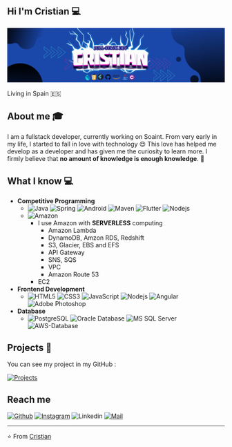 ## Hi I'm Cristian :computer:

![Cristian](https://github.com/cristianbaeza0612/images_readme/blob/4846d818989544458fca84bf3a458f84b0d515e1/banner/banner.gif)

Living in Spain :es:

## About me :mortar_board:
I am a fullstack developer, currently working on Soaint. From very early in my life, I started to fall in love with technology 😍 This love has helped me develop as a developer and has given me the curiosity to learn more. I firmly believe that **no amount of knowledge is enough knowledge**. 🧠

## What I know :computer:
- **Competitive Programming**
	- ![Java](http://img.shields.io/badge/-Java-007396?style=flat-square&logo=java&logoColor=ffffff)
	![Spring](http://img.shields.io/badge/-Spring-6DB33F?style=flat-square&logo=spring&logoColor=ffffff)
	![Android](http://img.shields.io/badge/-Android-3DDC84?style=flat-square&logo=android&logoColor=ffffff)
	![Maven](http://img.shields.io/badge/-Maven-1565c0?style=flat-square&logo=apache-maven)
	![Flutter](https://img.shields.io/badge/-Flutter-black?style=flat-square&logo=flutter)
	![Nodejs](https://img.shields.io/badge/-Nodejs-black?style=flat-square&logo=Node.js)
	- ![Amazon](https://img.shields.io/badge/-AWS-black?style=flat-square&logo=amazon)
	  - I use Amazon with **SERVERLESS** computing
	  	- Amazon Lambda
	  	- DynamoDB, Amzon RDS, Redshift
	  	- S3, Glacier, EBS and EFS
	 	- API Gateway
	 	- SNS, SQS
	 	- VPC
	 	- Amazon Route 53
	  - EC2
- **Frontend Development**
	- ![HTML5](https://img.shields.io/badge/-HTML5-%23E44D27?style=flat-square&logo=html5&logoColor=ffffff)
	![CSS3](https://img.shields.io/badge/-CSS3-%231572B6?style=flat-square&logo=css3)
	![JavaScript](https://img.shields.io/badge/-JavaScript-%23F7DF1C?style=flat-square&logo=javascript&logoColor=000000&labelColor=%23F7DF1C&color=%23FFCE5A)
	![Nodejs](https://img.shields.io/badge/-Nodejs-black?style=flat-square&logo=Node.js)
	![Angular](https://img.shields.io/badge/-Angular-%23282C34?style=flat-square&logo=angular)
	![Adobe Photoshop](http://img.shields.io/badge/-Abode%20Photoshop-26C9FF?style=flat-square&logo=adobe-photoshop&logoColor=ffffff)
- **Database**
	- ![PostgreSQL](https://img.shields.io/badge/-PostgreSQL-336791?style=flat-square&logo=postgresql)
	![Oracle Database](http://img.shields.io/badge/-Oracle-DD0031?style=flat-square&logo=oracle)
	![MS SQL Server](http://img.shields.io/badge/-MS%20SQL%20Server-CC2927?style=flat-square&logo=microsoft-sql-server&logoColor=ffffff)
	![AWS-Database](https://img.shields.io/badge/-AWSDatabase-black?style=flat-square&logo=amazon)

## Projects :thinking:
You can see my project in my GitHub :

[![Projects](https://img.shields.io/static/v1?label=Projects&message=Projects&color=blue)](https://cristianbaeza0612.github.io/projects/)
<Insert page>

## Reach me 
[![Github](https://img.shields.io/github/followers/cristianbaeza0612?label=Follow&style=social)](https://github.com/cristianbaeza0612)
[![Instagram](https://img.shields.io/badge/-@cristianbaezabenitez-red?style=flat-square&logo=instagram&logoColor=white&link=https://www.instagram.com/cristianbaezabenitez/)](https://www.instagram.com/cristianbaezabenitez/)
![Linkedin](https://img.shields.io/badge/-Linkedin-blue?style=flat-square&logo=linkedin&logoColor=white&link=https://www.linkedin.com/in/cristian-baeza-benitez-40a504177/)
[![Mail](https://img.shields.io/badge/-cristianbaezabenitez@gmail.com-gray?style=flat-square&logo=gmail&logoColor=red&link=https://www.linkedin.com/in/cristian-baeza-benitez-40a504177/)](mailto:cristianbaezabenitez@gmail.com)

---
⭐️ From [Cristian](https://github.com/cristianbaeza0612)
